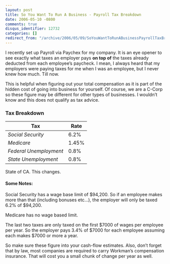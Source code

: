 ```yaml
---
layout: post
title: So You Want To Run A Business - Payroll Tax Breakdown
date: 2006-05-10 -0800
comments: true
disqus_identifier: 12732
categories: []
redirect_from: "/archive/2006/05/09/SoYouWantToRunABusinessPayrollTaxBreakdown.aspx/"
---
```


I recently set up Payroll via Paychex for my company. It is an eye
opener to see exactly what taxes an employer pays **on top of** the
taxes already deducted from each employee’s paycheck. I mean, I always
heard that my employers were paying taxes for me when I was an employee,
but I never knew how much. Till now.

This is helpful when figuring out your total compensation as it is part
of the hidden cost of going into business for yourself. Of course, we
are a C-Corp so these figure may be different for other types of
businesses. I wouldn’t know and this does not qualify as tax advice.

### Tax Breakdown

Tax                    | Rate
-----------------------|------
_Social Security_      | 6.2%
_Medicare_             | 1.45%
_Federal Unemployment_ | 0.8%
_State Unemployment_   | 0.8%

State of CA. This changes.

#### Some Notes:

Social Security has a wage base limit of \$94,200. So if an employee
makes more than that (including bonuses etc...), the employer will only
be taxed 6.2% of \$94,200.

Medicare has no wage based limit.

The last two taxes are only taxed on the first \$7000 of wages per
employee per year. So the employer pays 3.4% of \$7000 for each employee
assuming each makes \$7000 or more a year.

So make sure these figure into your cash-flow estimates. Also, don’t
forget that by law, most companies are required to carry Workman’s
compensation insurance. That will cost you a small chunk of change per
year as well.

